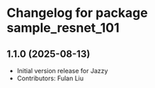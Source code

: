 # Changelog for package sample_resnet_101

## 1.1.0 (2025-08-13)

- Initial version release for Jazzy
- Contributors: Fulan Liu
